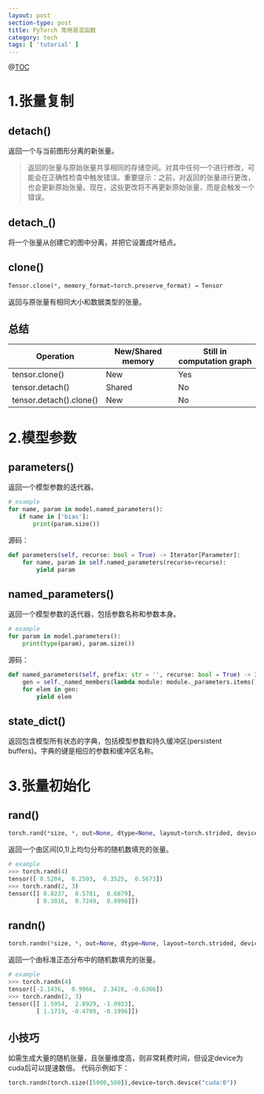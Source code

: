 ```yaml
---
layout: post
section-type: post
title: PyTorch 常用易混函数
category: tech
tags: [ 'tutorial' ]
---
```


@[TOC](pytorch常用易混函数)
# 1.张量复制
## detach()
返回一个与当前图形分离的新张量。
> 返回的张量与原始张量共享相同的存储空间。对其中任何一个进行修改，可能会在正确性检查中触发错误。重要提示：之前，对返回的张量进行更改，也会更新原始张量。现在，这些更改将不再更新原始张量，而是会触发一个错误。

## detach_()
将一个张量从创建它的图中分离，并把它设置成叶结点。

## clone()
```python
Tensor.clone(*, memory_format=torch.preserve_format) → Tensor
```
返回与原张量有相同大小和数据类型的张量。

## 总结
Operation                 |  New/Shared memory | Still in computation graph |
|--|--|--|
tensor.clone()            |        New         |          Yes               |
tensor.detach()           |      Shared        |          No                |
tensor.detach().clone()   |        New         |          No                |

# 2.模型参数
## parameters()
返回一个模型参数的迭代器。
```python
# example
for name, param in model.named_parameters():
   if name in ['bias']:
       print(param.size())
```
源码：
```python
def parameters(self, recurse: bool = True) -> Iterator[Parameter]:
	for name, param in self.named_parameters(recurse=recurse):
		yield param
```

## named_parameters()
返回一个模型参数的迭代器，包括参数名称和参数本身。
```python
# example
for param in model.parameters():
    print(type(param), param.size())
```
源码：
```python
def named_parameters(self, prefix: str = '', recurse: bool = True) -> Iterator[Tuple[str, Parameter]]:
	gen = self._named_members(lambda module: module._parameters.items(), prefix=prefix, recurse=recurse)
	for elem in gen:
		yield elem
```

## state_dict()
返回包含模型所有状态的字典，包括模型参数和持久缓冲区(persistent buffers)。字典的键是相应的参数和缓冲区名称。

# 3.张量初始化
## rand()
```python
torch.rand(*size, *, out=None, dtype=None, layout=torch.strided, device=None, requires_grad=False) → Tensor
```
返回一个由区间[0,1)上均匀分布的随机数填充的张量。

```python
# example
>>> torch.rand(4)
tensor([ 0.5204,  0.2503,  0.3525,  0.5673])
>>> torch.rand(2, 3)
tensor([[ 0.8237,  0.5781,  0.6879],
        [ 0.3816,  0.7249,  0.0998]])
```

## randn()
```python
torch.randn(*size, *, out=None, dtype=None, layout=torch.strided, device=None, requires_grad=False) → Tensor
```
返回一个由标准正态分布中的随机数填充的张量。

```python
# example
>>> torch.randn(4)
tensor([-2.1436,  0.9966,  2.3426, -0.6366])
>>> torch.randn(2, 3)
tensor([[ 1.5954,  2.8929, -1.0923],
        [ 1.1719, -0.4709, -0.1996]])
```

## 小技巧
如需生成大量的随机张量，且张量维度高，则非常耗费时间，但设定device为cuda后可以提速数倍。
代码示例如下：
```python
torch.randn(torch.size([5000,500]),device=torch.device("cuda:0"))
```
